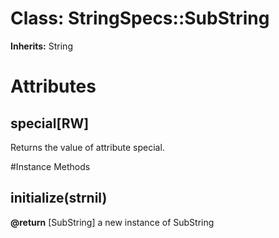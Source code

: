 # Class: StringSpecs::SubString
**Inherits:** String
    



# Attributes
## special[RW] [](#attribute-i-special)
Returns the value of attribute special.


#Instance Methods
## initialize(strnil) [](#method-i-initialize)

**@return** [SubString] a new instance of SubString

